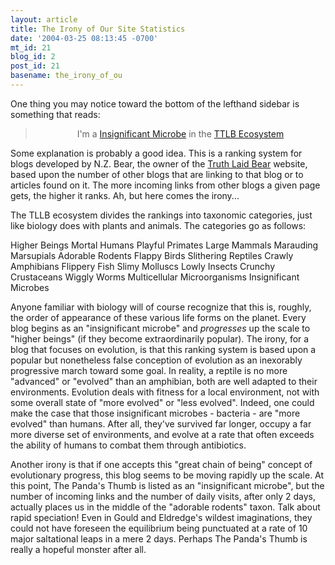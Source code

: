 ```yaml
---
layout: article
title: The Irony of Our Site Statistics
date: '2004-03-25 08:13:45 -0700'
mt_id: 21
blog_id: 2
post_id: 21
basename: the_irony_of_ou
---
```

One thing you may notice toward the bottom of the lefthand sidebar is something that reads:<blockquote><div align="center">I'm a
<a href="http://www.truthlaidbear.com/showdetails.php?host=http://pandasthumb.org">Insignificant Microbe</a>
in the
<a href="http://www.truthlaidbear.com/ecosystem.php">TTLB Ecosystem</a></div></blockquote>Some explanation is probably a good idea. This is a ranking system for blogs developed by N.Z. Bear, the owner of the <a href="http://www.truthlaidbear.com/">Truth Laid Bear</a> website, based upon the number of other blogs that are linking to that blog or to articles found on it. The more incoming links from other blogs a given page gets, the higher it ranks. Ah, but here comes the irony...

The TLLB ecosystem divides the rankings into taxonomic categories, just like biology does with plants and animals. The categories go as follows:

Higher Beings
Mortal Humans
Playful Primates
Large Mammals
Marauding Marsupials
Adorable Rodents
Flappy Birds
Slithering Reptiles
Crawly Amphibians
Flippery Fish
Slimy Molluscs
Lowly Insects
Crunchy Crustaceans
Wiggly Worms
Multicellular Microorganisms
Insignificant Microbes

Anyone familiar with biology will of course recognize that this is, roughly, the order of appearance of these various life forms on the planet. Every blog begins as an "insignificant microbe" and <i>progresses</i> up the scale to "higher beings" (if they become extraordinarily popular). The irony, for a blog that focuses on evolution, is that this ranking system is based upon a popular but nonetheless false conception of evolution as an inexorably progressive march toward some goal. In reality, a reptile is no more "advanced" or "evolved" than an amphibian, both are well adapted to their environments. Evolution deals with fitness for a local environment, not with some overall state of "more evolved" or "less evolved". Indeed, one could make the case that those insignificant microbes - bacteria - are "more evolved" than humans. After all, they've survived far longer, occupy a far more diverse set of environments, and evolve at a rate that often exceeds the ability of humans to combat them through antibiotics. 

Another irony is that if one accepts this "great chain of being" concept of evolutionary progress, this blog seems to be moving rapidly up the scale. At this point, The Panda's Thumb is listed as an "insignificant microbe", but the number of incoming links and the number of daily visits, after only 2 days, actually places us in the middle of the "adorable rodents" taxon. Talk about rapid speciation! Even in Gould and Eldredge's wildest imaginations, they could not have foreseen the equilibrium being punctuated at a rate of 10 major saltational leaps in a mere 2 days. Perhaps The Panda's Thumb is really a hopeful monster after all.
